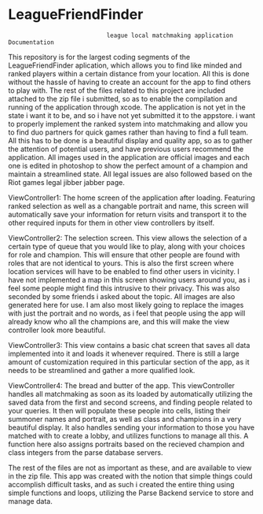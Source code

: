 # LeagueFriendFinder
                                league local matchmaking application Documentation

  This repository is for the largest coding segments of the LeagueFriendFinder aplication, which allows you to find like
minded and ranked players within a certain distance from your location. All this is done without the hassle of having to 
create an account for the app to find others to play with. The rest of the files related to this project are included  
attached to the zip file i submitted, so as to enable the compilation and running of the application through xcode. The 
application is not yet in the state i want it to be, and so i have not yet submitted it to the appstore. i want to 
properly implement the ranked system into matchmaking and allow you to find duo partners for quick games rather than 
having to find a full team. All this has to be done is a beautiful display and quality app, so as to gather the attention
of potential users, and have previous users recommend the application. All images used in the application are 
official images and each one is edited in photoshop to show the perfect amount of a champion and maintain a 
streamlined state. All legal issues are also followed based on the Riot games legal jibber jabber page.

ViewController1: The home screen of the application after loading. Featuring ranked selection as well as a changable 
portrait and name, this screen will automatically save your information for return visits and transport it to the 
other required inputs for them in other view controllers by itself.

ViewController2: The selection screen. This view allows the selection of a certain type of queue that you would like to 
play, along with your choices for role and champion. This will ensure that other people are found with roles that are not 
identical to yours. This is also the first screen where location services will have to be enabled to find other users in 
vicinity. I have not implemented a map in this screen showing users around you, as i feel some people might find this 
intrusive to their privacy. This was also seconded by some friends i asked about the topic. All images are also 
generated here for use. I am also most likely going to replace the images with just the portrait and no words, 
as i feel that people using the app will already know who all the champions are, and this will make the view controller
look more beautiful.

ViewController3: This view contains a basic chat screen that saves all data implemented into it and loads it whenever 
required. There is still a large amount of customization required in this particular section of the app, as it needs
to be streamlined and gather a more qualified look.

ViewController4: The bread and butter of the app. This viewController handles all matchmaking as soon as its loaded by 
automatically utilizing the saved data from the first and second screens, and finding people related to your queries. 
It then will populate these people into cells, listing their summoner names and portrait, as well as class and champions
in a very beautiful display. It also handles sending your information to those you have matched with to create a 
lobby, and utilizes functions to manage all this. A function here also assigns portraits based on the recieved 
champion and class integers from the parse database servers.

The rest of the files are not as important as these, and are available to view in the zip file. This app was created
with the notion that simple things could accomplish difficult tasks, and as such i created the entire thing using
simple functions and loops, utilizing the Parse Backend service to store and manage data.
